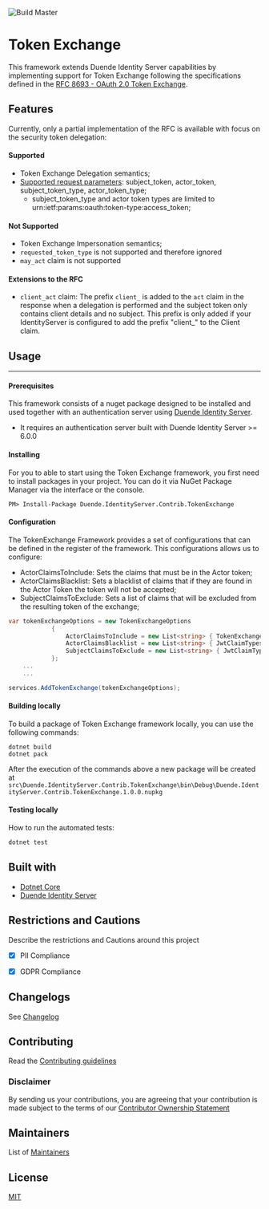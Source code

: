 ![Build Master](https://github.com/Farfetch/Token-Exchange/workflows/Build%20Master/badge.svg?branch=master)

# Token Exchange

This framework extends Duende Identity Server capabilities by implementing support for Token Exchange following the specifications defined in the [RFC 8693 - OAuth 2.0 Token Exchange](https://www.rfc-editor.org/rfc/rfc8693.html).

## Features
Currently, only a partial implementation of the RFC is available with focus on the security token delegation:
#### <i></i> Supported
 - Token Exchange Delegation semantics;
 - [Supported request parameters](https://tools.ietf.org/html/rfc8693#section-2.1): subject_token, actor_token, subject_token_type, actor_token_type; 
    - subject_token_type and actor token types are limited to urn:ietf:params:oauth:token-type:access_token;

#### <i></i> Not Supported
- Token Exchange Impersonation semantics;
- `requested_token_type` is not supported and therefore ignored
- `may_act` claim is not supported

#### <i></i> Extensions to the RFC
- `client_act` claim: The prefix `client_` is added to the `act` claim in the response when a delegation is performed and the subject token only contains client details and no subject. This prefix is only added if your IdentityServer is configured to add the prefix "client_" to the Client claim. 


## Usage
-------------

#### <i></i> Prerequisites
This framework consists of a nuget package designed to be installed and used together with an authentication server using [Duende Identity Server](https://github.com/DuendeSoftware/IdentityServer).

- It requires an authentication server built with Duende Identity Server >= 6.0.0

#### <i></i> Installing

For you to able to start using the Token Exchange framework, you first need to install packages in your project.
You can do it via NuGet Package Manager via the interface or the console.

```
PM> Install-Package Duende.IdentityServer.Contrib.TokenExchange
```

#### <i></i> Configuration

The TokenExchange Framework provides a set of configurations that can be defined in the register of the framework. This configurations allows us to configure:

- ActorClaimsToInclude: Sets the claims that must be in the Actor token;
- ActorClaimsBlacklist: Sets a blacklist of claims that if they are found in the Actor Token the token will not be accepted;
- SubjectClaimsToExclude: Sets a list of claims that will be excluded from the resulting token of the exchange;

```csharp
var tokenExchangeOptions = new TokenExchangeOptions
            {
                ActorClaimsToInclude = new List<string> { TokenExchangeConstants.ClaimTypes.TenantId },
                ActorClaimsBlacklist = new List<string> { JwtClaimTypes.Subject },
                SubjectClaimsToExclude = new List<string> { JwtClaimTypes.AuthenticationMethod }
            };
	...
	...

services.AddTokenExchange(tokenExchangeOptions);
```

#### <i></i> Building locally

To build a package of Token Exchange framework locally, you can use the following commands:

```
dotnet build
dotnet pack
```
After the execution of the commands above a new package will be created at `src\Duende.IdentityServer.Contrib.TokenExchange\bin\Debug\Duende.IdentityServer.Contrib.TokenExchange.1.0.0.nupkg`

#### Testing locally

How to run the automated tests:

```bash
dotnet test
```

Built with
-------------

- [Dotnet Core](https://dotnet.microsoft.com/download#/current) 
- [Duende Identity Server](https://github.com/DuendeSoftware/IdentityServer)

Restrictions and Cautions
-------------
Describe the restrictions and Cautions around this project

- [x] PII Compliance
- [x] GDPR Compliance


## Changelogs

See [Changelog](CHANGELOG.md)

## Contributing

Read the [Contributing guidelines](.github/CONTRIBUTING.md)

### Disclaimer

By sending us your contributions, you are agreeing that your contribution is made subject to the terms of our [Contributor Ownership Statement](https://github.com/Farfetch/.github/blob/master/COS.md)

## Maintainers

List of [Maintainers](MAINTAINERS.md)

## License

[MIT](LICENSE)
